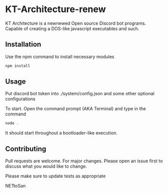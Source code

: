 # KT-Architecture-renew

KT Architecture is a newnewed Open source Discord bot programs. Capable of creating a DOS-like javascript executables and such.

## Installation
Use the npm command to install necessary modules
```bash
npm install
```

## Usage
Put discord bot token into ./system/config.json and some other optional configurations

To start. Open the command prompt (AKA Terminal) and type in the command
```js
node .
```
It should start throughout a bootloader-like execution.

## Contributing
Pull requests are welcome. For major changes. Please open an issue first to discuss what you would like to change.

Please make sure to update tests as appropriate

NETtoSan
